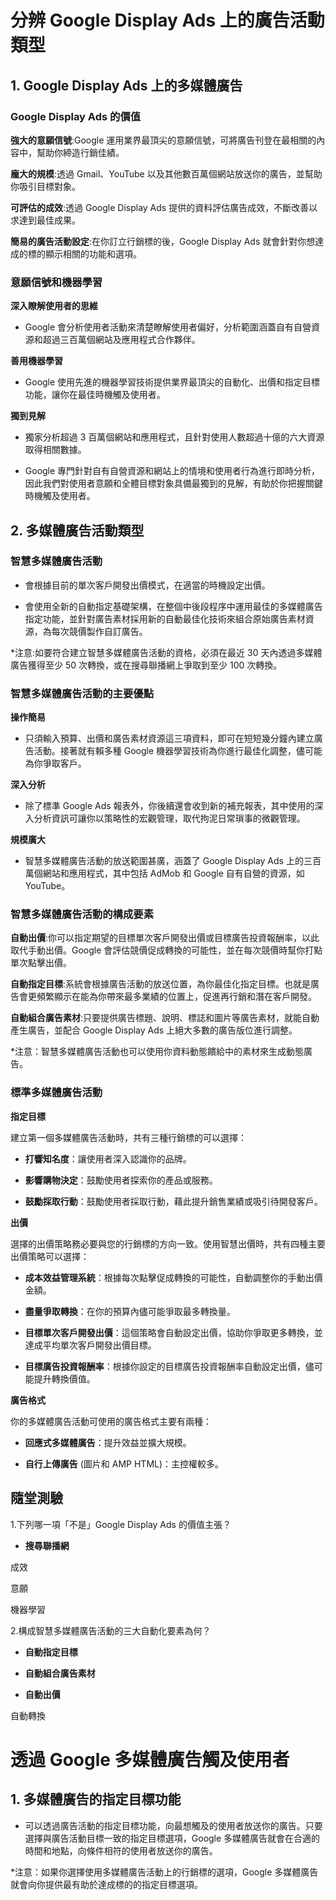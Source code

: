 # 分辨 Google Display Ads 上的廣告活動類型

## 1. Google Display Ads 上的多媒體廣告

### Google Display Ads 的價值

**強大的意願信號**:Google 運用業界最頂尖的意願信號，可將廣告刊登在最相關的內容中，幫助你締造行銷佳績。

**龐大的規模**:透過 Gmail、YouTube 以及其他數百萬個網站放送你的廣告，並幫助你吸引目標對象。

**可評估的成效**:透過 Google Display Ads 提供的資料評估廣告成效，不斷改善以求達到最佳成果。

**簡易的廣告活動設定**:在你訂立行銷標的後，Google Display Ads 就會針對你想達成的標的顯示相關的功能和選項。

### 意願信號和機器學習

**深入瞭解使用者的思維**

* Google 會分析使用者活動來清楚瞭解使用者偏好，分析範圍涵蓋自有自營資源和超過三百萬個網站及應用程式合作夥伴。

**善用機器學習**

* Google 使用先進的機器學習技術提供業界最頂尖的自動化、出價和指定目標功能，讓你在最佳時機觸及使用者。

**獨到見解**

* 獨家分析超過 3 百萬個網站和應用程式，且針對使用人數超過十億的六大資源取得相關數據。

* Google 專門針對自有自營資源和網站上的情境和使用者行為進行即時分析，因此我們對使用者意願和全體目標對象具備最獨到的見解，有助於你把握關鍵時機觸及使用者。

## 2. 多媒體廣告活動類型

### 智慧多媒體廣告活動

* 會根據目前的單次客戶開發出價模式，在適當的時機設定出價。

* 會使用全新的自動指定基礎架構，在整個中後段程序中運用最佳的多媒體廣告指定功能，並針對廣告素材採用新的自動最佳化技術來組合原始廣告素材資源，為每次競價製作自訂廣告。

*注意:如要符合建立智慧多媒體廣告活動的資格，必須在最近 30 天內透過多媒體廣告獲得至少 50 次轉換，或在搜尋聯播網上爭取到至少 100 次轉換。

### 智慧多媒體廣告活動的主要優點

**操作簡易**

* 只須輸入預算、出價和廣告素材資源這三項資料，即可在短短幾分鐘內建立廣告活動。接著就有賴多種 Google 機器學習技術為你進行最佳化調整，儘可能為你爭取客戶。

**深入分析**

* 除了標準 Google Ads 報表外，你後續還會收到新的補充報表，其中使用的深入分析資訊可讓你以策略性的宏觀管理，取代拘泥日常瑣事的微觀管理。

**規模廣大**

* 智慧多媒體廣告活動的放送範圍甚廣，涵蓋了 Google Display Ads 上的三百萬個網站和應用程式，其中包括 AdMob 和 Google 自有自營的資源，如 YouTube。

### 智慧多媒體廣告活動的構成要素

**自動出價**:你可以指定期望的目標單次客戶開發出價或目標廣告投資報酬率，以此取代手動出價。Google 會評估競價促成轉換的可能性，並在每次競價時幫你打點單次點擊出價。

**自動指定目標**:系統會根據廣告活動的放送位置，為你最佳化指定目標。也就是廣告會更頻繁顯示在能為你帶來最多業績的位置上，促進再行銷和潛在客戶開發。

**自動組合廣告素材**:只要提供廣告標題、說明、標誌和圖片等廣告素材，就能自動產生廣告，並配合 Google Display Ads 上絕大多數的廣告版位進行調整。

*注意：智慧多媒體廣告活動也可以使用你資料動態饋給中的素材來生成動態廣告。

### 標準多媒體廣告活動

**指定目標**

建立第一個多媒體廣告活動時，共有三種行銷標的可以選擇：

* **打響知名度**：讓使用者深入認識你的品牌。

* **影響購物決定**：鼓勵使用者探索你的產品或服務。

* **鼓勵採取行動**：鼓勵使用者採取行動，藉此提升銷售業績或吸引待開發客戶。

**出價**

選擇的出價策略務必要與您的行銷標的方向一致。使用智慧出價時，共有四種主要出價策略可以選擇：

* **成本效益管理系統**：根據每次點擊促成轉換的可能性，自動調整你的手動出價金額。

* **盡量爭取轉換**：在你的預算內儘可能爭取最多轉換量。

* **目標單次客戶開發出價**：這個策略會自動設定出價，協助你爭取更多轉換，並達成平均單次客戶開發出價目標。

* **目標廣告投資報酬率**：根據你設定的目標廣告投資報酬率自動設定出價，儘可能提升轉換價值。

**廣告格式**

你的多媒體廣告活動可使用的廣告格式主要有兩種：

* **回應式多媒體廣告**：提升效益並擴大規模。

* **自行上傳廣告** (圖片和 AMP HTML)：主控權較多。

## 隨堂測驗

1.下列哪一項「不是」Google Display Ads 的價值主張？

* **搜尋聯播網**

成效

意願

機器學習

2.構成智慧多媒體廣告活動的三大自動化要素為何？

* **自動指定目標**

* **自動組合廣告素材**

* **自動出價**

自動轉換

# 透過 Google 多媒體廣告觸及使用者

## 1. 多媒體廣告的指定目標功能

* 可以透過廣告活動的指定目標功能，向最想觸及的使用者放送你的廣告。只要選擇與廣告活動目標一致的指定目標選項，Google 多媒體廣告就會在合適的時間和地點，向條件相符的使用者放送你的廣告。

*注意：如果你選擇使用多媒體廣告活動上的行銷標的選項，Google 多媒體廣告就會向你提供最有助於達成標的的指定目標選項。



